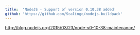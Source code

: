 ```yaml
---
title:	'NodeJS - Support of version 0.10.38 added'
github: 'https://github.com/Scalingo/nodejs-buildpack'
---
```


http://blog.nodejs.org/2015/03/23/node-v0-10-38-maintenance/
